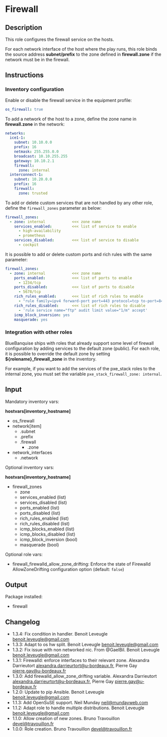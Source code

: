 # Firewall

## Description

This role configures the firewall service on the hosts.

For each network interface of the host where the play runs, this role binds the
source address **subnet/prefix** to the zone defined in **firewall.zone** if
the network must be in the firewall.

## Instructions

### Inventory configuration

Enable or disable the firewall service in the equipment profile:

```yaml
os_firewall: true
```

To add a network of the host to a zone, define the zone name in
**firewall.zone** in the network:

```yaml
networks:
  ice1-1:
    subnet: 10.10.0.0
    prefix: 16
    netmask: 255.255.0.0
    broadcast: 10.10.255.255
    gateway: 10.10.2.1
    firewall:
      zone: internal
  interconnect-1:
    subnet: 10.20.0.0
    prefix: 16
    firewall:
      zone: trusted
```

To add or delete custom services that are not handled by any other role, define
the `firewall_zones` parameter as below:

```yaml
firewall_zones:
  - zone: internal            <<< zone name
    services_enabled:         <<< list of service to enable
      - high-availability
      - prometheus
    services_disabled:        <<< list of service to disable
      - cockpit
```

It is possible to add or delete custom ports and rich rules with the same
parameter:

```yaml
firewall_zones:
  - zone: internal            <<< zone name
    ports_enabled:            <<< list of ports to enable
      - 1234/tcp
    ports_disabled:           <<< list of ports to disable
      - 5678/tcp
    rich_rules_enabled:       <<< list of rich rules to enable
      - "rule family=ipv4 forward-port port=443 protocol=tcp to-port=8443"
    rich_rules_disabled:      <<< list of rich rules to disable
      - 'rule service name="ftp" audit limit value="1/m" accept'
    icmp_block_inversion: yes
    masquerade: yes
```

### Integration with other roles

BlueBanquise ships with roles that already support some level of firewall
configuration by adding services to the default zone (public). For each role,
it is possible to override the default zone by setting
**${rolename}_firewall_zone** in the inventory.

For example, if you want to add the services of the pxe_stack roles to the
internal zone, you must set the variable `pxe_stack_firewall_zone: internal`.

## Input

Mandatory inventory vars:

**hostvars[inventory_hostname]**

* os_firewall
* network[item]
   * .subnet
   * .prefix
   * .firewall
      * .zone
* network_interfaces
   * .network

Optional inventory vars:

**hostvars[inventory_hostname]**

* firewall_zones
    * zone
    * services_enabled     (list)
    * services_disabled    (list)
    * ports_enabled        (list)
    * ports_disabled       (list)
    * rich_rules_enabled   (list)
    * rich_rules_disabled  (list)
    * icmp_blocks_enabled  (list)
    * icmp_blocks_disabled (list)
    * icmp_block_inversion (bool)
    * masquerade           (bool)

Optional role vars:

* firewall_firewalld_allow_zone_drifting: Enforce the state of Firewalld
AllowZoneDrifting configuration option (default: `false`)

## Output

Package installed:

* firewall

## Changelog

* 1.3.4: Fix condition in handler. Benoit Leveugle <benoit.leveugle@gmail.com>
* 1.3.3: Adapt to os hw split. Benoit Leveugle <benoit.leveugle@gmail.com>
* 1.3.2: Fix issue with non networked nic. From @GaelBil. Benoit Leveugle <benoit.leveugle@gmail.com>
* 1.3.1: Firewalld: enforce interfaces to their relevant zone. Alexandra Darrieutort <alexandra.darrieurtort@u-bordeaux.fr>, Pierre Gay <pierre.gay@u-bordeaux.fr>
* 1.3.0: Add firewalld_allow_zone_drifting variable. Alexandra Darrieutort <alexandra.darrieurtort@u-bordeaux.fr>, Pierre Gay <pierre.gay@u-bordeaux.fr>
* 1.2.0: Update to pip Ansible. Benoit Leveugle <benoit.leveugle@gmail.com>
* 1.1.3: Add OpenSuSE support. Neil Munday <neil@mundayweb.com>
* 1.1.2: Adapt role to handle multiple distributions. Benoit Leveugle <benoit.leveugle@gmail.com>
* 1.1.0: Allow creation of new zones. Bruno Travouillon <devel@travouillon.fr>
* 1.0.0: Role creation. Bruno Travouillon <devel@travouillon.fr>
